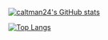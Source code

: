 

[![caltman24's GitHub stats](https://github-readme-stats.vercel.app/api?username=caltman24&theme=vue&show_icons=true&border_color=41b883&include_all_commits=true&count_private=true)](https://github.com/caltman24/github-readme-stats)

[![Top Langs](https://github-readme-stats.vercel.app/api/top-langs/?username=caltman24&layout=compact&theme=vue&border_color=41b883&card_width=445)](https://github.com/caltman24/github-readme-stats)

